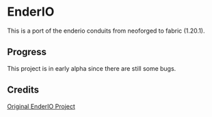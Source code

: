 # EnderIO

This is a port of the enderio conduits from neoforged to fabric (1.20.1).

## Progress

This project is in early alpha since there are still some bugs.

## Credits

[Original EnderIO Project](https://github.com/Team-EnderIO/EnderIO)